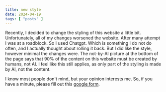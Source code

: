 ```yaml
---
title: new style
date: 2024-04-19
tags: [ "posts" ]
---
```


Recently, I decided to change the styling of this website a little bit. Unfortunately, all of my changes worsened the
website. After many attempt I was at a roadblock. So I used Chatgpt. Which is something I do not do often, and I
actually thought about rolling it back. But I did like the style, however minimal the changes were. The not-by-AI
picture at the bottom of the page says that 90% of the content on this website must be created by humans, not AI. I feel
like this still applies, as only part of the styling is made by AI, not the content.

I know most people don't mind, but your opinion interests me. So, if you have a minute, please fill out
this [google form](https://docs.google.com/forms/d/e/1FAIpQLSeA9QInJFIZ6VMAVjZ3s7QcpVNygNMYe-cZHH86ywYsGO7V1w/viewform?usp=sf_link).